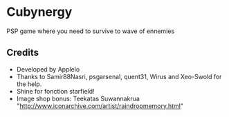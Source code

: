 # Cubynergy
PSP game where you need to survive to wave of ennemies

## Credits

- Developed by Applelo
- Thanks to Samir88Nasri, psgarsenal, quent31, Wirus and Xeo-Swold for the help.
- Shine for fonction starfield!
- Image shop bonus: Teekatas Suwannakrua "http://www.iconarchive.com/artist/raindropmemory.html"
